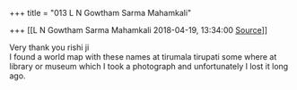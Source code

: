 +++
title = "013 L N Gowtham Sarma Mahamkali"

+++
[[L N Gowtham Sarma Mahamkali	2018-04-19, 13:34:00 [Source](https://groups.google.com/g/bvparishat/c/aM8sihKDmsI)]]



Very thank you rishi ji  
I found a world map with these names at tirumala tirupati some where at library or museum which I took a photograph and unfortunately I lost it long ago.

